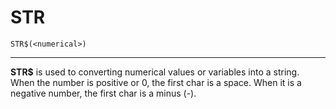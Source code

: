 # STR

```
STR$(<numerical>)
```

---

**STR$** is used to converting numerical values or variables into a string. When the number is positive or 0, the first char is a space. When it is a negative number, the first char is a minus (-).
